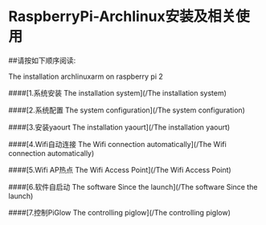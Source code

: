# RaspberryPi-Archlinux安装及相关使用

##请按如下顺序阅读:

The installation archlinuxarm on raspberry pi 2 

####[1.系统安装 The installation system](/The installation system)

####[2.系统配置 The system configuration](/The system configuration)

####[3.安装yaourt The installation yaourt](/The installation yaourt)

####[4.Wifi自动连接 The Wifi connection automatically](/The Wifi connection automatically)

####[5.Wifi AP热点 The Wifi Access Point](/The Wifi Access Point)

####[6.软件自启动 The software Since the launch](/The software Since the launch)

####[7.控制PiGlow The controlling piglow](/The controlling piglow)

